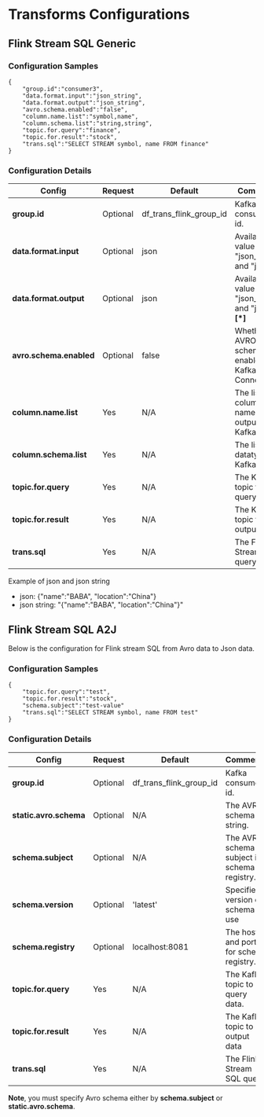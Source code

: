 # Transforms Configurations

## Flink Stream SQL Generic

### Configuration Samples

```text
{
    "group.id":"consumer3",
    "data.format.input":"json_string",
    "data.format.output":"json_string",
    "avro.schema.enabled":"false",
    "column.name.list":"symbol,name",
    "column.schema.list":"string,string",
    "topic.for.query":"finance",
    "topic.for.result":"stock",
    "trans.sql":"SELECT STREAM symbol, name FROM finance"
}
```

### Configuration Details

| Config | Request | Default | Comments |
| --- | --- | --- | --- |
| **group.id** | Optional | df\_trans\_flink\_group\_id | Kafka consumer id. |
| **data.format.input** | Optional | json | Available value are "json\_string" and "json". |
| **data.format.output** | Optional | json | Available value are "json\_string" and "json".**\[\*\]** |
| **avro.schema.enabled** | Optional | false | Whether AVRO schema is enabled in Kafka Connect. |
| **column.name.list** | Yes | N/A | The list of column names output to Kafka topic. |
| **column.schema.list** | Yes | N/A | The list of datatype to Kafka topic. |
| **topic.for.query** | Yes | N/A | The Kafka topic to query data. |
| **topic.for.result** | Yes | N/A | The Kafka topic to output data |
| **trans.sql** | Yes | N/A | The Flink Stream SQL query. |

Example of json and json string

* json: {"name":"BABA", "location":"China"}
* json string: "{\"name\":\"BABA\", \"location\":\"China\"}"

## Flink Stream SQL A2J

Below is the configuration for Flink stream SQL from Avro data to Json data.

### Configuration Samples

```text
{
    "topic.for.query":"test",
    "topic.for.result":"stock",
    "schema.subject":"test-value"
    "trans.sql":"SELECT STREAM symbol, name FROM test"
}
```

### Configuration Details

| Config | Request | Default | Comments |
| --- | --- | --- | --- |
| **group.id** | Optional | df\_trans\_flink\_group\_id | Kafka consumer id. |
| **static.avro.schema** | Optional | N/A | The AVRO schema string. |
| **schema.subject** | Optional | N/A | The AVRO schema subject in schema registry. |
| **schema.version** | Optional | 'latest' | Specified version of schema to use |
| **schema.registry** | Optional | localhost:8081 | The host and port for schema registry. |
| **topic.for.query** | Yes | N/A | The Kafka topic to query data. |
| **topic.for.result** | Yes | N/A | The Kafka topic to output data |
| **trans.sql** | Yes | N/A | The Flink Stream SQL query. |

**Note**, you must specify Avro schema either by **schema.subject** or **static.avro.schema**.

